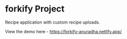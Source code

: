 # forkify Project

Recipe application with custom recipe uploads.

View the demo here - https://forkify-anuradha.netlify.app/
